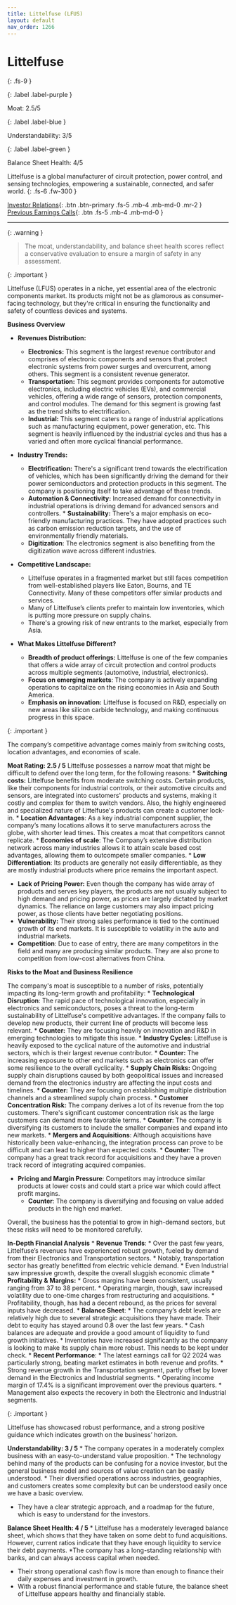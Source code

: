 ```yaml
---
title: Littelfuse (LFUS)
layout: default
nav_order: 1266
---
```


# Littelfuse
{: .fs-9 }

{: .label .label-purple }

Moat: 2.5/5

{: .label .label-blue }

Understandability: 3/5

{: .label .label-green }

Balance Sheet Health: 4/5

Littelfuse is a global manufacturer of circuit protection, power control, and sensing technologies, empowering a sustainable, connected, and safer world.
{: .fs-6 .fw-300 }

[Investor Relations](https://www.google.com/search?q=LFUS+investor+relations){: .btn .btn-primary .fs-5 .mb-4 .mb-md-0 .mr-2 }
[Previous Earnings Calls](https://discountingcashflows.com/company/LFUS/transcripts/){: .btn .fs-5 .mb-4 .mb-md-0 }

---

{: .warning }
>The moat, understandability, and balance sheet health scores reflect a conservative evaluation to ensure a margin of safety in any assessment.



{: .important }

Littelfuse (LFUS) operates in a niche, yet essential area of the electronic components market. Its products might not be as glamorous as consumer-facing technology, but they're critical in ensuring the functionality and safety of countless devices and systems.

**Business Overview**
   * **Revenues Distribution:**
        * **Electronics:** This segment is the largest revenue contributor and comprises of electronic components and sensors that protect electronic systems from power surges and overcurrent, among others. This segment is a consistent revenue generator.
        * **Transportation:** This segment provides components for automotive electronics, including electric vehicles (EVs), and commercial vehicles, offering a wide range of sensors, protection components, and control modules. The demand for this segment is growing fast as the trend shifts to electrification. 
        * **Industrial:** This segment caters to a range of industrial applications such as manufacturing equipment, power generation, etc. This segment is heavily influenced by the industrial cycles and thus has a varied and often more cyclical financial performance. 

   * **Industry Trends:**
        *   **Electrification:** There's a significant trend towards the electrification of vehicles, which has been significantly driving the demand for their power semiconductors and protection products in this segment. The company is positioning itself to take advantage of these trends.
        *   **Automation & Connectivity:** Increased demand for connectivity in industrial operations is driving demand for advanced sensors and controllers.
         *   **Sustainability:** There's a major emphasis on eco-friendly manufacturing practices. They have adopted practices such as carbon emission reduction targets, and the use of environmentally friendly materials.
        *   **Digitization**: The electronics segment is also benefiting from the digitization wave across different industries.

   *   **Competitive Landscape:**
        *   Littelfuse operates in a fragmented market but still faces competition from well-established players like Eaton, Bourns, and TE Connectivity. Many of these competitors offer similar products and services.
        *   Many of Littelfuse’s clients prefer to maintain low inventories, which is putting more pressure on supply chains.
       *   There's a growing risk of new entrants to the market, especially from Asia.

   * **What Makes Littelfuse Different?**
        *   **Breadth of product offerings:** Littelfuse is one of the few companies that offers a wide array of circuit protection and control products across multiple segments (automotive, industrial, electronics).
        *   **Focus on emerging markets**: The company is actively expanding operations to capitalize on the rising economies in Asia and South America.
        *   **Emphasis on innovation:** Littelfuse is focused on R&D, especially on new areas like silicon carbide technology, and making continuous progress in this space.

{: .important }

The company’s competitive advantage comes mainly from switching costs, location advantages, and economies of scale.

**Moat Rating: 2.5 / 5**
Littelfuse possesses a narrow moat that might be difficult to defend over the long term, for the following reasons:
    *   **Switching costs:** Littelfuse benefits from moderate switching costs. Certain products, like their components for industrial controls, or their automotive circuits and sensors, are integrated into customers' products and systems, making it costly and complex for them to switch vendors. Also, the highly engineered and specialized nature of Littelfuse's products can create a customer lock-in.
    *  **Location Advantages**: As a key industrial component supplier, the company’s many locations allows it to serve manufacturers across the globe, with shorter lead times. This creates a moat that competitors cannot replicate.
    * **Economies of scale**: The Company’s extensive distribution network across many industries allows it to attain scale based cost advantages, allowing them to outcompete smaller companies.
    *  **Low Differentiation**: Its products are generally not easily differentiable, as they are mostly industrial products where price remains the important aspect.
  * **Lack of Pricing Power:** Even though the company has wide array of products and serves key players, the products are not usually subject to high demand and pricing power, as prices are largely dictated by market dynamics. The reliance on large customers may also impact pricing power, as those clients have better negotiating positions.
  * **Vulnerability:** Their strong sales performance is tied to the continued growth of its end markets. It is susceptible to volatility in the auto and industrial markets.
  *  **Competition**: Due to ease of entry, there are many competitors in the field and many are producing similar products. They are also prone to competition from low-cost alternatives from China. 
     
**Risks to the Moat and Business Resilience**

The company's moat is susceptible to a number of risks, potentially impacting its long-term growth and profitability:
    * **Technological Disruption**: The rapid pace of technological innovation, especially in electronics and semiconductors, poses a threat to the long-term sustainability of Littelfuse's competitive advantages. If the company fails to develop new products, their current line of products will become less relevant.
        *   **Counter:** They are focusing heavily on innovation and R&D in emerging technologies to mitigate this issue.
    * **Industry Cycles**: Littelfuse is heavily exposed to the cyclical nature of the automotive and industrial sectors, which is their largest revenue contributor.
        *   **Counter:** The increasing exposure to other end markets such as electronics can offer some resilience to the overall cyclicality.
    *   **Supply Chain Risks:** Ongoing supply chain disruptions caused by both geopolitical issues and increased demand from the electronics industry are affecting the input costs and timelines. 
        *   **Counter:** They are focusing on establishing multiple distribution channels and a streamlined supply chain process. 
    * **Customer Concentration Risk:** The company derives a lot of its revenue from the top customers. There's significant customer concentration risk as the large customers can demand more favorable terms.
        *  **Counter**: The company is diversifying its customers to include the smaller companies and expand into new markets.
    * **Mergers and Acquisitions**: Although acquisitions have historically been value-enhancing, the integration process can prove to be difficult and can lead to higher than expected costs.
        *   **Counter**: The company has a great track record for acquisitions and they have a proven track record of integrating acquired companies.
   * **Pricing and Margin Pressure**: Competitors may introduce similar products at lower costs and could start a price war which could affect profit margins.
        * **Counter**: The company is diversifying and focusing on value added products in the high end market.

Overall, the business has the potential to grow in high-demand sectors, but these risks will need to be monitored carefully.

**In-Depth Financial Analysis**
    * **Revenue Trends**:
      * Over the past few years, Littelfuse’s revenues have experienced robust growth, fueled by demand from their Electronics and Transportation sectors. 
        * Notably, transportation sector has greatly benefitted from electric vehicle demand.
        * Even Industrial saw impressive growth, despite the overall sluggish economic climate
    *  **Profitability & Margins:**
         * Gross margins have been consistent, usually ranging from 37 to 38 percent.
         * Operating margin, though, saw increased volatility due to one-time charges from restructuring and acquisitions.
         * Profitability, though, has had a decent rebound, as the prices for several inputs have decreased.
    * **Balance Sheet**:
        * The company’s debt levels are relatively high due to several strategic acquisitions they have made. Their debt to equity has stayed around 0.8 over the last few years.
        * Cash balances are adequate and provide a good amount of liquidity to fund growth initiatives.
        * Inventories have increased significantly as the company is looking to make its supply chain more robust. This needs to be kept under check. 
    *  **Recent Performance**:
          * The latest earnings call for Q2 2024 was particularly strong, beating market estimates in both revenue and profits.
          * Strong revenue growth in the Transportation segment, partly offset by lower demand in the Electronics and Industrial segments.
          * Operating income margin of 17.4% is a significant improvement over the previous quarters.
           * Management also expects the recovery in both the Electronic and Industrial segments.

{: .important }

Littelfuse has showcased robust performance, and a strong positive guidance which indicates growth on the business’ horizon.

**Understandability: 3 / 5**
    *   The company operates in a moderately complex business with an easy-to-understand value proposition. 
    *   The technology behind many of the products can be confusing for a novice investor, but the general business model and sources of value creation can be easily understood.
    *   Their diversified operations across industries, geographies, and customers creates some complexity but can be understood easily once we have a basic overview. 
   * They have a clear strategic approach, and a roadmap for the future, which is easy to understand for the investors.
     
**Balance Sheet Health: 4 / 5**
    *   Littelfuse has a moderately leveraged balance sheet, which shows that they have taken on some debt to fund acquisitions. However, current ratios indicate that they have enough liquidity to service their debt payments. 
     *The company has a long-standing relationship with banks, and can always access capital when needed.
   *   Their strong operational cash flow is more than enough to finance their daily expenses and investment in growth.
   *  With a robust financial performance and stable future, the balance sheet of Littelfuse appears healthy and financially stable.
